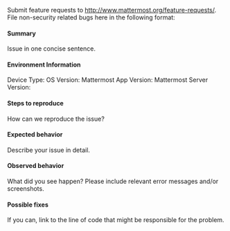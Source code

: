 Submit feature requests to http://www.mattermost.org/feature-requests/.
File non-security related bugs here in the following format: 

#### Summary
Issue in one concise sentence.

#### Environment Information
Device Type: 
OS Version: 
Mattermost App Version: 
Mattermost Server Version:

#### Steps to reproduce
How can we reproduce the issue?

#### Expected behavior
Describe your issue in detail.

#### Observed behavior
What did you see happen? Please include relevant error messages and/or screenshots.

#### Possible fixes
If you can, link to the line of code that might be responsible for the problem.
